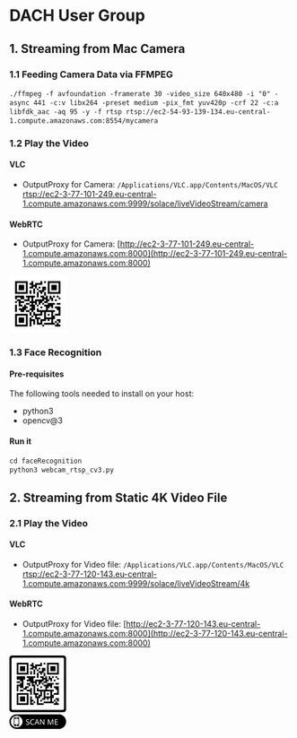 # DACH User Group
## 1. Streaming from Mac Camera
### 1.1 Feeding Camera Data via FFMPEG
```
./ffmpeg -f avfoundation -framerate 30 -video_size 640x480 -i "0" -async 441 -c:v libx264 -preset medium -pix_fmt yuv420p -crf 22 -c:a libfdk_aac -aq 95 -y -f rtsp rtsp://ec2-54-93-139-134.eu-central-1.compute.amazonaws.com:8554/mycamera
```
### 1.2 Play the Video
#### VLC
* OutputProxy for Camera: `/Applications/VLC.app/Contents/MacOS/VLC` [rtsp://ec2-3-77-101-249.eu-central-1.compute.amazonaws.com:9999/solace/liveVideoStream/camera](rtsp://ec2-3-77-101-249.eu-central-1.compute.amazonaws.com:9999/solace/liveVideoStream/camera)

#### WebRTC
* OutputProxy for Camera: [http://ec2-3-77-101-249.eu-central-1.compute.amazonaws.com:8000](http://ec2-3-77-101-249.eu-central-1.compute.amazonaws.com:8000)

<img src="pic/aws-outputProxy-camera-eu.png" width="20%" height="20%">

### 1.3 Face Recognition
#### Pre-requisites
The following tools needed to install on your host:
* python3
* opencv@3 

#### Run it
```
cd faceRecognition
python3 webcam_rtsp_cv3.py
```

## 2. Streaming from Static 4K Video File
### 2.1 Play the Video
#### VLC
* OutputProxy for Video file: `/Applications/VLC.app/Contents/MacOS/VLC` [rtsp://ec2-3-77-120-143.eu-central-1.compute.amazonaws.com:9999/solace/liveVideoStream/4k](rtsp://ec2-3-77-120-143.eu-central-1.compute.amazonaws.com:9999/solace/liveVideoStream/4k)
  
#### WebRTC
* OutputProxy for Video file: [http://ec2-3-77-120-143.eu-central-1.compute.amazonaws.com:8000](http://ec2-3-77-120-143.eu-central-1.compute.amazonaws.com:8000)

<img src="pic/aws-outputProxy-videofile-eu.png" width="20%" height="20%">

